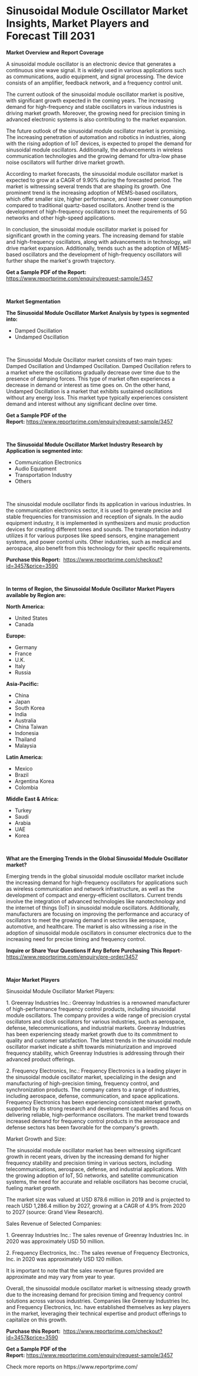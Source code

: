 <p><h1>Sinusoidal Module Oscillator Market Insights, Market Players and Forecast Till 2031</h1></p><p><strong>Market Overview and Report Coverage</strong></p>
<p><p>A sinusoidal module oscillator is an electronic device that generates a continuous sine wave signal. It is widely used in various applications such as communications, audio equipment, and signal processing. The device consists of an amplifier, feedback network, and a frequency control unit.</p><p>The current outlook of the sinusoidal module oscillator market is positive, with significant growth expected in the coming years. The increasing demand for high-frequency and stable oscillators in various industries is driving market growth. Moreover, the growing need for precision timing in advanced electronic systems is also contributing to the market expansion.</p><p>The future outlook of the sinusoidal module oscillator market is promising. The increasing penetration of automation and robotics in industries, along with the rising adoption of IoT devices, is expected to propel the demand for sinusoidal module oscillators. Additionally, the advancements in wireless communication technologies and the growing demand for ultra-low phase noise oscillators will further drive market growth.</p><p>According to market forecasts, the sinusoidal module oscillator market is expected to grow at a CAGR of 9.90% during the forecasted period. The market is witnessing several trends that are shaping its growth. One prominent trend is the increasing adoption of MEMS-based oscillators, which offer smaller size, higher performance, and lower power consumption compared to traditional quartz-based oscillators. Another trend is the development of high-frequency oscillators to meet the requirements of 5G networks and other high-speed applications.</p><p>In conclusion, the sinusoidal module oscillator market is poised for significant growth in the coming years. The increasing demand for stable and high-frequency oscillators, along with advancements in technology, will drive market expansion. Additionally, trends such as the adoption of MEMS-based oscillators and the development of high-frequency oscillators will further shape the market's growth trajectory.</p></p>
<p><strong>Get a Sample PDF of the Report:</strong> <a href="https://www.reportprime.com/enquiry/request-sample/3457">https://www.reportprime.com/enquiry/request-sample/3457</a></p>
<p>&nbsp;</p>
<p><strong>Market Segmentation</strong></p>
<p><strong>The Sinusoidal Module Oscillator Market Analysis by types is segmented into:</strong></p>
<p><ul><li>Damped Oscillation</li><li>Undamped Oscillation</li></ul></p>
<p>&nbsp;</p>
<p><p>The Sinusoidal Module Oscillator market consists of two main types: Damped Oscillation and Undamped Oscillation. Damped Oscillation refers to a market where the oscillations gradually decrease over time due to the presence of damping forces. This type of market often experiences a decrease in demand or interest as time goes on. On the other hand, Undamped Oscillation is a market that exhibits sustained oscillations without any energy loss. This market type typically experiences consistent demand and interest without any significant decline over time.</p></p>
<p><strong>Get a Sample PDF of the Report:</strong>&nbsp;<a href="https://www.reportprime.com/enquiry/request-sample/3457">https://www.reportprime.com/enquiry/request-sample/3457</a></p>
<p>&nbsp;</p>
<p><strong>The Sinusoidal Module Oscillator Market Industry Research by Application is segmented into:</strong></p>
<p><ul><li>Communication Electronics</li><li>Audio Equipment</li><li>Transportation Industry</li><li>Others</li></ul></p>
<p>&nbsp;</p>
<p><p>The sinusoidal module oscillator finds its application in various industries. In the communication electronics sector, it is used to generate precise and stable frequencies for transmission and reception of signals. In the audio equipment industry, it is implemented in synthesizers and music production devices for creating different tones and sounds. The transportation industry utilizes it for various purposes like speed sensors, engine management systems, and power control units. Other industries, such as medical and aerospace, also benefit from this technology for their specific requirements.</p></p>
<p><strong>Purchase this Report:</strong>&nbsp; <a href="https://www.reportprime.com/checkout?id=3457&price=3590">https://www.reportprime.com/checkout?id=3457&price=3590</a></p>
<p>&nbsp;</p>
<p><strong>In terms of Region, the Sinusoidal Module Oscillator Market Players available by Region are:</strong></p>
<p>
    <p> <strong> North America: </strong>
        <ul>
            <li>United States</li>
            <li>Canada</li>
        </ul>
        </p> 
    <p> <strong> Europe: </strong>
        <ul>
            <li>Germany</li>
            <li>France</li>
            <li>U.K.</li>
            <li>Italy</li>
            <li>Russia</li>
        </ul>
        </p> 
    <p> <strong> Asia-Pacific: </strong>
        <ul>
            <li>China</li>
            <li>Japan</li>
            <li>South Korea</li>
            <li>India</li>
            <li>Australia</li>
            <li>China Taiwan</li>
            <li>Indonesia</li>
            <li>Thailand</li>
            <li>Malaysia</li>
        </ul>
        </p> 
    <p> <strong> Latin America: </strong>
        <ul>
            <li>Mexico</li>
            <li>Brazil</li>
            <li>Argentina Korea</li>
            <li>Colombia</li>
        </ul>
        </p> 
    <p> <strong> Middle East & Africa: </strong>
        <ul>
            <li>Turkey</li>
            <li>Saudi</li>
            <li>Arabia</li>
            <li>UAE</li>
            <li>Korea</li>
        </ul>
    </p>
    </p>
<p>&nbsp;</p>
<p><strong>What are the Emerging Trends in the Global Sinusoidal Module Oscillator market?</strong></p>
<p><p>Emerging trends in the global sinusoidal module oscillator market include the increasing demand for high-frequency oscillators for applications such as wireless communication and network infrastructure, as well as the development of compact and energy-efficient oscillators. Current trends involve the integration of advanced technologies like nanotechnology and the internet of things (IoT) in sinusoidal module oscillators. Additionally, manufacturers are focusing on improving the performance and accuracy of oscillators to meet the growing demand in sectors like aerospace, automotive, and healthcare. The market is also witnessing a rise in the adoption of sinusoidal module oscillators in consumer electronics due to the increasing need for precise timing and frequency control.</p></p>
<p><strong>Inquire or Share Your Questions If Any Before Purchasing This Report</strong>- <a href="https://www.reportprime.com/enquiry/pre-order/3457">https://www.reportprime.com/enquiry/pre-order/3457</a></p>
<p>&nbsp;</p>
<p><strong>Major Market Players</strong></p>
<p><p>Sinusoidal Module Oscillator Market Players:</p><p>1. Greenray Industries Inc.: Greenray Industries is a renowned manufacturer of high-performance frequency control products, including sinusoidal module oscillators. The company provides a wide range of precision crystal oscillators and clock oscillators for various industries, such as aerospace, defense, telecommunications, and industrial markets. Greenray Industries has been experiencing steady market growth due to its commitment to quality and customer satisfaction. The latest trends in the sinusoidal module oscillator market indicate a shift towards miniaturization and improved frequency stability, which Greenray Industries is addressing through their advanced product offerings.</p><p>2. Frequency Electronics, Inc.: Frequency Electronics is a leading player in the sinusoidal module oscillator market, specializing in the design and manufacturing of high-precision timing, frequency control, and synchronization products. The company caters to a range of industries, including aerospace, defense, communication, and space applications. Frequency Electronics has been experiencing consistent market growth, supported by its strong research and development capabilities and focus on delivering reliable, high-performance oscillators. The market trend towards increased demand for frequency control products in the aerospace and defense sectors has been favorable for the company's growth.</p><p>Market Growth and Size:</p><p>The sinusoidal module oscillator market has been witnessing significant growth in recent years, driven by the increasing demand for higher frequency stability and precision timing in various sectors, including telecommunications, aerospace, defense, and industrial applications. With the growing adoption of IoT, 5G networks, and satellite communication systems, the need for accurate and reliable oscillators has become crucial, fueling market growth.</p><p>The market size was valued at USD 878.6 million in 2019 and is projected to reach USD 1,286.4 million by 2027, growing at a CAGR of 4.9% from 2020 to 2027 (source: Grand View Research).</p><p>Sales Revenue of Selected Companies:</p><p>1. Greenray Industries Inc.: The sales revenue of Greenray Industries Inc. in 2020 was approximately USD 50 million.</p><p>2. Frequency Electronics, Inc.: The sales revenue of Frequency Electronics, Inc. in 2020 was approximately USD 120 million.</p><p>It is important to note that the sales revenue figures provided are approximate and may vary from year to year.</p><p>Overall, the sinusoidal module oscillator market is witnessing steady growth due to the increasing demand for precision timing and frequency control solutions across various industries. Companies like Greenray Industries Inc. and Frequency Electronics, Inc. have established themselves as key players in the market, leveraging their technical expertise and product offerings to capitalize on this growth.</p></p>
<p><strong>Purchase this Report:</strong>&nbsp;&nbsp;<a href="https://www.reportprime.com/checkout?id=3457&price=3590">https://www.reportprime.com/checkout?id=3457&price=3590</a></p>
<p></p>
<p><strong>Get a Sample PDF of the Report:</strong>&nbsp;<a href="https://www.reportprime.com/enquiry/request-sample/3457">https://www.reportprime.com/enquiry/request-sample/3457</a></p>
<p>Check more reports on https://www.reportprime.com/</p>